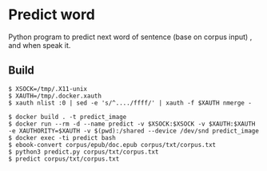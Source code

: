 Predict word
========

Python program to predict next word of sentence (base on corpus input) , and when speak it.


Build
-----

    $ XSOCK=/tmp/.X11-unix
    $ XAUTH=/tmp/.docker.xauth
    $ xauth nlist :0 | sed -e 's/^..../ffff/' | xauth -f $XAUTH nmerge -

    $ docker build . -t predict_image
    $ docker run --rm -d --name predict -v $XSOCK:$XSOCK -v $XAUTH:$XAUTH -e XAUTHORITY=$XAUTH -v $(pwd):/shared --device /dev/snd predict_image
    $ docker exec -ti predict bash
    $ ebook-convert corpus/epub/doc.epub corpus/txt/corpus.txt
    $ python3 predict.py corpus/txt/corpus.txt
    $ predict corpus/txt/corpus.txt